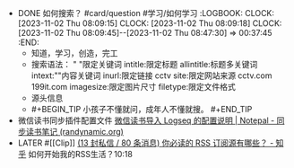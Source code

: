 - DONE 如何搜索？ #card/question #学习/如何学习
  :LOGBOOK:
  CLOCK: [2023-11-02 Thu 08:09:15]
  CLOCK: [2023-11-02 Thu 08:09:18]
  CLOCK: [2023-11-02 Thu 08:09:45]--[2023-11-02 Thu 08:47:30] =>  00:37:45
  :END:
	- 知道，学习，创造，完工
	- 搜索语法：
	  " "限定关键词
	  intitle:限定标题
	  allintitle:标题多关键词
	  intext:""内容关键词
	  inurl:限定链接 cctv
	  site:限定网站来源 cctv.com 199it.com
	  imagesize:限定图片尺寸
	  filetype:限定文件格式
	- 源头信息
	- #+BEGIN_TIP
	  小孩子不懂就问，成年人不懂就搜。
	  #+END_TIP
- 微信读书同步插件配置文件 [微信读书导入 Logseq 的配置说明 | Notepal - 同步读书笔记 (randynamic.org)](https://notepal.randynamic.org/help/logseq/)
- LATER #[[Clip]] [(13 封私信 / 80 条消息) 你必读的 RSS 订阅源有哪些？ - 知乎](https://www.zhihu.com/question/19580096)
  如何开始我的RSS生活？10:18